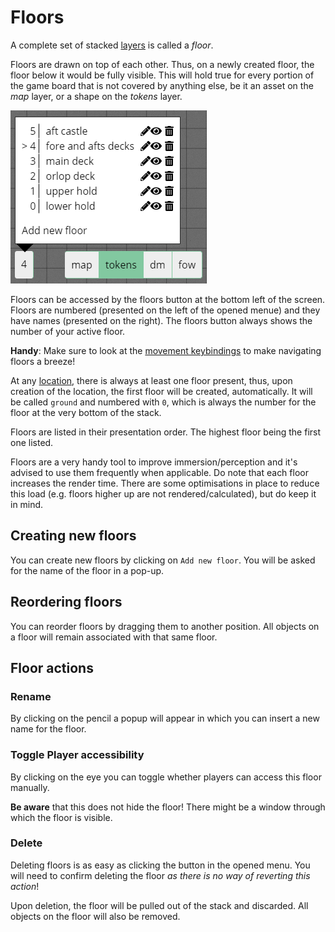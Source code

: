 # Floors

A complete set of stacked [layers](/docs/dm/layers/) is called a _floor_.

Floors are drawn on top of each other.
Thus, on a newly created floor, the floor below it would be fully visible.
This will hold true for every portion of the game board that is not covered by anything else, be it an asset on the _map_ layer, or a shape on the _tokens_ layer.

![The floors button with opened floors menue](./assets/floors.png "The floors button with opened floors menue")

Floors can be accessed by the floors button at the bottom left of the screen.
Floors are numbered (presented on the left of the opened menue) and they have names (presented on the right).
The floors button always shows the number of your active floor.

**Handy**: Make sure to look at the [movement keybindings](/docs/reference/#movement) to make navigating floors a breeze!

At any [location](/docs/dm/locations), there is always at least one floor present, thus, upon creation of the location, the first floor will be created, automatically.
It will be called `ground` and numbered with `0`, which is always the number for the floor at the very bottom of the stack.

Floors are listed in their presentation order. The highest floor being the first one listed.

Floors are a very handy tool to improve immersion/perception and it's advised to use them frequently when applicable. Do note that each floor increases the render time. There are some optimisations in place to reduce this load (e.g. floors higher up are not rendered/calculated), but do keep it in mind.

## Creating new floors

You can create new floors by clicking on `Add new floor`.
You will be asked for the name of the floor in a pop-up.

## Reordering floors

You can reorder floors by dragging them to another position. All objects on a floor will remain associated with that same floor.

## Floor actions

### Rename

By clicking on the pencil <font-awesome icon="pencil-alt"/> a popup will appear in which you can insert a new name for the floor.

### Toggle Player accessibility

By clicking on the eye <font-awesome icon="eye"/> you can toggle whether players can access this floor manually.

**Be aware** that this does not hide the floor! There might be a window through which the floor is visible.

### Delete

Deleting floors is as easy as clicking the <font-awesome :icon="['fas', 'trash-alt']"/> button in the opened menu.
You will need to confirm deleting the floor _as there is no way of reverting this action_!

Upon deletion, the floor will be pulled out of the stack and discarded. All objects on the floor will also be removed.
